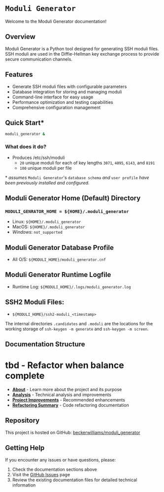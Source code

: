 # `Moduli Generator`

Welcome to the Moduli Generator documentation!

## Overview

Moduli Generator is a Python tool designed for generating SSH moduli files. SSH moduli are used in the Diffie-Hellman
key exchange process to provide secure communication channels.

## Features

- Generate SSH moduli files with configurable parameters
- Database integration for storing and managing moduli
- Command-line interface for easy usage
- Performance optimization and testing capabilities
- Comprehensive configuration management

## Quick Start*

```bash
moduli_generator &
```

### What does it do?

- Produces /etc/ssh/moduli
    - `20` unique moduli for each of key lengths `3071`, `4095`, `6143`, and `8191`
    - `100` unique moduli per file

\* _assumes_ `Moduli Generator`'s `database schema` _and_ `user profile` _have been previously installed and
configured._

## Moduli Generator Home (Default) Directory

### `MODULI_GENRATOR_HOME = ${HOME}/.moduli_generator`

- Linux: `${HOME}/.moduli_generator`
- MacOS: `${HOME}/.moduli_generator`
- _Windows_: `not_supported`

## Moduli Generator Database Profile

- All O/S: `${MODULI_HOME}/moduli_generator.cnf`

## Moduli Generator Runtime Logfile

- Runtime Log: `${MODULI_HOME}/.logs/moduli_generator.log`

## SSH2 Moduli Files:

- `${MODULI_HOME}/ssh2-moduli_<timestamp>`

The internal directories `.candidates` and `.moduli` are the locations for the working storage of
`ssh-keygen -m generate` and `ssh-keygen -m screen`.

## Documentation Structure

# tbd - Refactor when balance complete

- **[About](about.md)** - Learn more about the project and its purpose
- **[Analysis](moduli_generator_analysis_and_improvements.md)** - Technical analysis and improvements
- **[Project Improvements](project_improvement_recommendations.md)** - Recommended enhancements
- **[Refactoring Summary](REFACTORING_SUMMARY.md)** - Code refactoring documentation

## Repository

This project is hosted on GitHub: [beckerwilliams/moduli_generator](https://github.com/beckerwilliams/moduli_generator)

## Getting Help

If you encounter any issues or have questions, please:

1. Check the documentation sections above
2. Visit the [GitHub Issues](https://github.com/beckerwilliams/moduli_generator/issues) page
3. Review the existing documentation files for detailed technical information